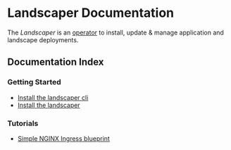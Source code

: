 # Landscaper Documentation

The _Landscaper_ is an [operator](https://kubernetes.io/docs/concepts/extend-kubernetes/operator/) to install, update & manage application and landscape deployments.

## Documentation Index

### Getting Started
- [Install the landscaper cli](./gettingstarted/install-landscaper-cli.md)
- [Install the landscaper](./gettingstarted/install-landscaper-controller.md)

### Tutorials
- [Simple NGINX Ingress blueprint](./tutorials/create-simple-blueprint.md)
